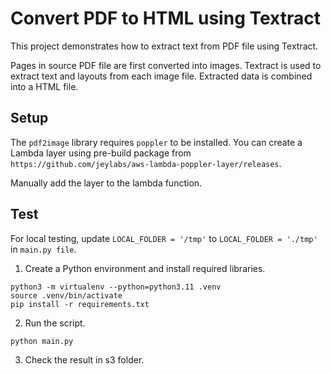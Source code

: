 # Convert PDF to HTML using Textract

This project demonstrates how to extract text from PDF file using Textract.

Pages in source PDF file are first converted into images. Textract is used to extract text and layouts from each image file. Extracted data is combined into a HTML file.

## Setup

The `pdf2image` library requires `poppler` to be installed.
You can create a Lambda layer using pre-build package from `https://github.com/jeylabs/aws-lambda-poppler-layer/releases`.

Manually add the layer to the lambda function.

## Test

For local testing, update `LOCAL_FOLDER = '/tmp'` to `LOCAL_FOLDER = './tmp'` in `main.py file`.

1. Create a Python environment and install required libraries.

```
python3 -m virtualenv --python=python3.11 .venv
source .venv/bin/activate
pip install -r requirements.txt
```

2. Run the script.

```
python main.py
```

3. Check the result in s3 folder.
